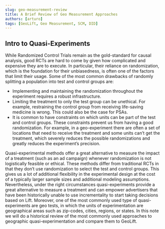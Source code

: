 ```yaml
---
slug: geo-measurement-review
title: A Brief Review of Geo Measurement Approaches
authors: [arturo]
tags: [GeoLift, Geo Measurement, SCM, DID]
---
```


## Intro to Quasi-Experiments
While Randomized Control Trials remain as the gold-standard for causal analysis, good RCTs are hard to come by given how complicated and expensive they are to execute. In particular, their reliance on randomization, which is the foundation for their unbiasedness, is often one of the factors that limit their usage. Some of the most common drawbacks of randomly splitting a population into test and control groups are:

- Implementing and maintaining the randomization throughout the experiment requires a robust infrastructure.
- Limiting the treatment to only the test group can be unethical. For example, restraining the control group from receiving life-saving medicine is wrong. This could also be the case for PSAs.
- It is common to have constraints on which units can be part of the test and control groups. These constraints prevent us from having a good randomization. For example, in a geo-experiment there are often a set of locations that need to receive the treatment and some units can’t get the treatment, which severely reduces the possible randomizations and greatly reduces the experiment’s precision.

Quasi-experimental methods offer a great alternative to measure the impact of a treatment (such as an ad campaign) whenever randomization is not logistically feasible or ethical. These methods differ from traditional RCTs in that they don’t use randomization to select the test and control groups. This gives us a lot of additional flexibility in the experimental design at the cost of a typically larger sample sizes and additional modeling assumptions. Nevertheless, under the right circumstances quasi-experiments provide a great alternative to measure a treatment and can empower advertisers that have been historically unable to use incrementality to start taking decisions based on Lift. Moreover, one of the most commonly used type of quasi-experiments are geo tests, in which the units of experimentation are geographical areas such as zip-codes, cities, regions, or states. In this note we will do a historical review of the most commonly used approaches to geographic quasi-experimentation and compare them to GeoLift.
